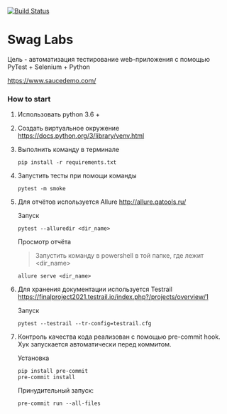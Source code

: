 [![Build Status](https://travis-ci.com/asevgrafov/final_project.svg?branch=main)](https://travis-ci.com/asevgrafov/final_project)

# Swag Labs

Цель - автоматизация тестирование web-приложения с помощью PyTest + Selenium + Python

https://www.saucedemo.com/



### How to start
1. Использовать python 3.6 +
2. Создать виртуальное окружение https://docs.python.org/3/library/venv.html
3. Выполнить команду в терминале
    ```buildoutcfg
    pip install -r requirements.txt
    ```
4. Запустить тесты при помощи команды
    ```buildoutcfg
    pytest -m smoke
      ```
5. Для отчётов используется Allure http://allure.qatools.ru/

   Запуск

    ```buildoutcfg
    pytest --alluredir <dir_name>
    ```

    Просмотр отчёта

    > Запустить команду в powershell в той папке, где лежит <dir_name>

    ```buildoutcfg
    allure serve <dir_name>
    ```

6. Для хранения документации используется Testrail https://finalproject2021.testrail.io/index.php?/projects/overview/1

    Запуск

    ```buildoutcfg
    pytest --testrail --tr-config=testrail.cfg
    ```

7. Контроль качества кода реализован с помощью pre-commit hook. Хук запускается автоматически перед коммитом.

   Установка

    ```buildoutcfg
    pip install pre-commit
    pre-commit install
    ```

    Принудительный запуск:

    ```buildoutcfg
    pre-commit run --all-files
    ```
